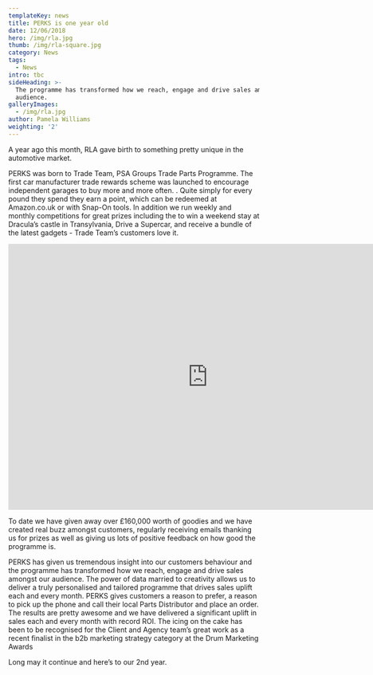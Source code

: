 ```yaml
---
templateKey: news
title: PERKS is one year old
date: 12/06/2018
hero: /img/rla.jpg
thumb: /img/rla-square.jpg
category: News
tags:
  - News
intro: tbc
sideHeading: >-
  The programme has transformed how we reach, engage and drive sales amongst our
  audience.
galleryImages:
  - /img/rla.jpg
author: Pamela Williams
weighting: '2'
---
```

A year ago this month, RLA gave birth to something pretty unique in the automotive market.

PERKS was born to Trade Team, PSA Groups Trade Parts Programme.  The first car manufacturer trade rewards scheme was launched to encourage   independent garages to buy more and more often. .  Quite simply for every pound they spend they earn a point, which can be redeemed at Amazon.co.uk or with Snap-On tools.  In addition we run weekly and monthly competitions for great prizes including the to win a weekend stay at Dracula’s castle in Transylvania, Drive a Supercar, and receive a bundle of the latest gadgets - Trade Team’s customers love it.   

<iframe src="https://player.vimeo.com/video/244981294?title=0&byline=0&portrait=0" width="800" height="534" frameborder="0" webkitallowfullscreen mozallowfullscreen allowfullscreen></iframe>

To date we have given away over £160,000 worth of goodies and we have created real buzz amongst customers, regularly receiving emails thanking us for prizes as well as giving us lots of positive feedback on how good the programme is.

PERKS has given us tremendous insight into our customers behaviour and the programme has transformed how we reach, engage and drive sales amongst our audience. The power of data married to creativity allows us to deliver a truly  personalised and tailored programme  that drives sales uplift each and every month. PERKS gives customers a reason to prefer, a reason to pick up the phone and call their local Parts Distributor and place an order. The results are pretty awesome and we have delivered a significant uplift in sales each and every month with record ROI. The icing on the cake has been to be recognised for the Client and Agency team’s great work  as a recent finalist in the b2b marketing strategy category at the Drum Marketing Awards

Long may it continue and here’s to our 2nd year.
